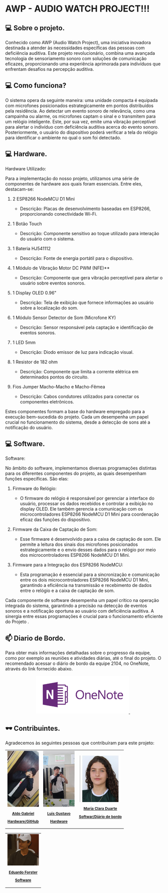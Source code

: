 # AWP -  AUDIO WATCH PROJECT!!!


## 💻 Sobre o projeto.

 Conhecido como AWP (Audio Watch Project), uma iniciativa inovadora destinada a atender às necessidades específicas das pessoas com deficiência auditiva. Este projeto revolucionário, combina uma avançada tecnologia de sensoriamento sonoro com soluções de comunicação eficazes, proporcionando uma experiência aprimorada para indivíduos que enfrentam desafios na percepção auditiva.

## 💻 Como funciona?

 O sistema opera da seguinte maneira: uma unidade compacta é equipada com microfones posicionados estrategicamente em pontos distribuídos pela residência. Ao detectar um evento sonoro de relevância, como uma campainha ou alarme, os microfones captam o sinal e o transmitem para um relógio inteligente. Este, por sua vez, emite uma vibração perceptível para alertar o indivíduo com deficiência auditiva acerca do evento sonoro. Posteriormente, o usuário do dispositivo poderá verificar a tela do relógio para identificar o ambiente no qual o som foi detectado.


## 💻 Hardware.

Hardware Utilizado:

 Para a implementação do nosso projeto, utilizamos uma série de componentes de hardware aos quais foram essenciais. Entre eles, destacam-se:

1. 2 ESP8266 NodeMCU D1 Mini
   - Descrição: Placas de desenvolvimento baseadas em ESP8266, proporcionando conectividade Wi-Fi.
   
2. 1 Botão Touch
   - Descrição: Componente sensitivo ao toque utilizado para interação do usuário com o sistema.

3. 1 Bateria HJ541112
   - Descrição: Fonte de energia portátil para o dispositivo.

4. 1 Módulo de Vibração Motor DC PWM (NFE)**
   - Descrição: Componente que gera vibração perceptível para alertar o usuário sobre eventos sonoros.

5. 1 Display OLED 0.96"
   - Descrição: Tela de exibição que fornece informações ao usuário sobre a localização do som.

6. 1 Módulo Sensor Detector de Som (Microfone KY)
   - Descrição: Sensor responsável pela captação e identificação de eventos sonoros.

7. 1 LED 5mm
   - Descrição: Diodo emissor de luz para indicação visual.

8. 1 Resistor de 182 ohm
   - Descrição: Componente que limita a corrente elétrica em determinados pontos do circuito.

9. Fios Jumper Macho-Macho e Macho-Fêmea
   - Descrição: Cabos condutores utilizados para conectar os componentes eletrônicos.

Estes componentes formam a base do hardware empregado para a execução bem-sucedida do projeto. Cada um desempenha um papel crucial no funcionamento do sistema, desde a detecção de sons até a notificação do usuário.

## 💻 Software.

Software:

 No âmbito do software, implementamos diversas programações distintas para os diferentes componentes do projeto, as quais desempenham funções específicas. São elas:

1. Firmware do Relógio:
   - O firmware do relógio é responsável por gerenciar a interface do usuário, processar os dados recebidos e controlar a exibição no display OLED. Ele também gerencia a comunicação com os microcontroladores ESP8266 NodeMCU D1 Mini para coordenação eficaz das funções do dispositivo.

2. Firmware da Caixa de Captação de Som:
   - Esse firmware é desenvolvido para a caixa de captação de som. Ele permite a leitura dos sinais dos microfones posicionados estrategicamente e o envio desses dados para o relógio por meio dos microcontroladores ESP8266 NodeMCU D1 Mini.

3. Firmware para a Integração dos ESP8266 NodeMCU:
   - Esta programação é essencial para a sincronização e comunicação entre os dois microcontroladores ESP8266 NodeMCU D1 Mini, garantindo a eficiência na transmissão e recebimento de dados entre o relógio e a caixa de captação de som.

Cada componente de software desempenha um papel crítico na operação integrada do sistema, garantindo a precisão na detecção de eventos sonoros e a notificação oportuna ao usuário com deficiência auditiva. A sinergia entre essas programações é crucial para o funcionamento eficiente do Projeto .

  
  
## 📫 Diario de Bordo.

 Para obter mais informações detalhadas sobre o progresso da equipe, como por exemplo as reuniões e atividades diárias, até o final do projeto. O recomendado acessar o diário de bordo da equipe 2104, no OneNote, através do link fornecido abaixo.
<p align='center'>
 
  <a href="https://eteacojeorg-my.sharepoint.com/:o:/g/personal/eduardo_forster_edu_etefmc_com_br/EkQSzstN0WlDpU6XBYGiPu8BX7sy09HyoMOUN05GoLDovQ?e=cXLblS">
    <img height="120em" src="https://github.com/Jpinguim/Projete-equipe-1102/blob/main/Img/68747470733a2f2f7777772e6132686f73742e636f6d2e62722f626c6f672f77702d636f6e74656e742f75706c6f6164732f323031352f30382f4f6e654e6f74652e706e67.png" />  
  </a>&nbsp;&nbsp;
</p>

## 🕶️ Contribuintes.

 Agradecemos às seguintes pessoas que contribuíram para este projeto:

<table>
  <tr>
     <td align="center">
      <a href="https://instagram.com/pinguinzx">
        <img src="https://github.com/aldinho433/AWP_Projete2104/blob/main/aldo.jpeg" width="100px;" alt="Foto do Pinguim no GitHub"/><br>
        <sub>
          <b><p>Aldo Gabriel</p><p>Hardware/GitHub</p></b>
        </sub>
      </a>
    </td>
    <td align="center">
      <a href="https://instagram.com/pinguinzx">
        <img src="https://github.com/aldinho433/AWP_Projete2104/blob/main/luis.jpeg" width="100px;" alt="Foto do Pinguim no GitHub"/><br>
        <sub>
          <b><p>Luis Gustavo</p><p>Hardware</p></b>
        </sub>
      </a>
    </td>
    <td align="center">
      <a href="https://www.instagram.com/aldinho.g/">
       <img src="https://github.com/aldinho433/AWP_Projete2104/blob/main/duarte.jpeg" width="130px height="120px";" alt="Foto do Pinguim no GitHub"/><br>
        <sub>
         <b><p>Maria Clara Duarte</p><p>Softwar/Diário de bordo</p></b>
        </sub>
      </a>
    </td>
  </tr>
</table>
<table>
  <tr>
    <td align="center">
      <a href="https://instagram.com/arthur_lgc">
       <img src="https://github.com/aldinho433/AWP_Projete2104/blob/main/duardo.jpeg" width="100px;" alt="Foto do Pinguim no GitHub"/><br>
        <sub>
          <b><p>Eduardo Forster</p><p>Software
</p></b>
        </sub>
      </a>
    </td>
</table>
